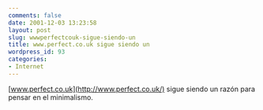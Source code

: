 ```yaml
---
comments: false
date: 2001-12-03 13:23:58
layout: post
slug: wwwperfectcouk-sigue-siendo-un
title: www.perfect.co.uk sigue siendo un
wordpress_id: 93
categories:
- Internet
---
```


[www.perfect.co.uk](http://www.perfect.co.uk/) sigue siendo un razón para pensar en el minimalismo.




 
